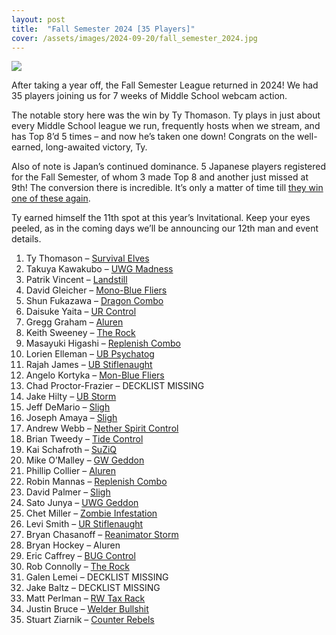 ```yaml
---
layout: post
title:  "Fall Semester 2024 [35 Players]"
cover: /assets/images/2024-09-20/fall_semester_2024.jpg
---
```


![]({{site.cdn_url}}/assets/images/2024-09-20/fall_semester_2024.jpg)

After taking a year off, the Fall Semester League returned in 2024! We had 35 players
joining us for 7 weeks of Middle School webcam action.

The notable story here was the win by Ty Thomason. Ty plays in just about every
Middle School league we run, frequently hosts when we stream, and has Top 8’d 5
times – and now he’s taken one down! Congrats on the well-earned, long-awaited
victory, Ty.

Also of note is Japan’s continued dominance. 5 Japanese players registered for
the Fall Semester, of whom 3 made Top 8 and another just missed at 9th! The
conversion there is incredible. It’s only a matter of time till
[they win one of these again](https://stonesmtg.com/results/2022-10-07/).

Ty earned himself the 11th spot at this year’s Invitational. Keep your eyes
peeled, as in the coming days we’ll be announcing our 12th man and event
details.

1.	Ty Thomason – [Survival Elves]({{site.cdn_url}}/assets/images/2024-09-20/ty_fall.jpg)
2.	Takuya Kawakubo – [UWG Madness]({{site.cdn_url}}/assets/images/2024-09-20/takuya_fall.jpg)
3.	Patrik Vincent – [Landstill]({{site.cdn_url}}/assets/images/2024-09-20/pat_fall.jpg)
4.	David Gleicher – [Mono-Blue Fliers]({{site.cdn_url}}/assets/images/2024-09-20/dg_fall.jpg)
5.	Shun Fukazawa – [Dragon Combo]({{site.cdn_url}}/assets/images/2024-09-20/shun_fall.jpg)
6.	Daisuke Yaita – [UR Control]({{site.cdn_url}}/assets/images/2024-09-20/daisuke_fall.jgg)
7.	Gregg Graham – [Aluren]({{site.cdn_url}}/assets/images/2024-09-20/gregg_fall.jpg)
8.	Keith Sweeney – [The Rock]({{site.cdn_url}}/assets/images/2024-09-20/keith_fall.jpg)
9.	Masayuki Higashi – [Replenish Combo]({{site.cdn_url}}/assets/images/2024-09-20/masa_fall.jpg)
10.	Lorien Elleman – [UB Psychatog]({{site.cdn_url}}/assets/images/2024-09-20/lorien_fall.jpg)
11.	Rajah James – [UB Stiflenaught]({{site.cdn_url}}/assets/images/2024-09-20/rajah_fall.jpg)
12.	Angelo Kortyka – [Mon-Blue Fliers]({{site.cdn_url}}/assets/images/2024-09-20/angelo_fall.jpg)
13.	Chad Proctor-Frazier – DECKLIST MISSING
14.	Jake Hilty – [UB Storm]({{site.cdn_url}}/assets/images/2024-09-20/hilty_fall.jpg)
15.	Jeff DeMario – [Sligh]({{site.cdn_url}}/assets/images/2024-09-20/jeff_fall.jpg)
16.	Joseph Amaya – [Sligh]({{site.cdn_url}}/assets/images/2024-09-20/joe_fall.jpg)
17.	Andrew Webb – [Nether Spirit Control]({{site.cdn_url}}/assets/images/2024-09-20/webb_fall.jpg)
18.	Brian Tweedy – [Tide Control]({{site.cdn_url}}/assets/images/2024-09-20/tweedy_fall.jpg)
19.	Kai Schafroth – [SuZiQ]({{site.cdn_url}}/assets/images/2024-09-20/kai_fall.jpg)
20.	Mike O’Malley – [GW Geddon]({{site.cdn_url}}/assets/images/2024-09-20/mike_fall.jpg)
21.	Phillip Collier – [Aluren]({{site.cdn_url}}/assets/images/2024-09-20/collier_fall.jpg)
22.	Robin Mannas – [Replenish Combo]({{site.cdn_url}}/assets/images/2024-09-20/robin_fall.jpg)
23.	David Palmer – [Sligh]({{site.cdn_url}}/assets/images/2024-09-20/palmer_fall.jpg)
24.	Sato Junya – [UWG Geddon]({{site.cdn_url}}/assets/images/2024-09-20/sato_fall.jpg)
25.	Chet Miller – [Zombie Infestation]({{site.cdn_url}}/assets/images/2024-09-20/chet_fall.jpg)
26.	Levi Smith – [UR Stiflenaught]({{site.cdn_url}}/assets/images/2024-09-20/levi_fall.jpg)
27.	Bryan Chasanoff – [Reanimator Storm]({{site.cdn_url}}/assets/images/2024-09-20/bryan_fall.jpg)
28.	Bryan Hockey – Aluren
29.	Eric Caffrey – [BUG Control]({{site.cdn_url}}/assets/images/2024-09-20/caffrey_fall.jpg)
30.	Rob Connolly – [The Rock]({{site.cdn_url}}/assets/images/2024-09-20/rob_fall.jpg)
31.	Galen Lemei – DECKLIST MISSING
32.	Jake Baltz – DECKLIST MISSING
33.	Matt Perlman – [RW Tax Rack]({{site.cdn_url}}/assets/images/2024-09-20/perlman_fall.jpg)
34.	Justin Bruce – [Welder Bullshit]({{site.cdn_url}}/assets/images/2024-09-20/justin_fall.jpg)
35.	Stuart Ziarnik – [Counter Rebels]({{site.cdn_url}}/assets/images/2024-09-20/stu_fall.jpg)


